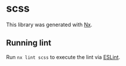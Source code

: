 # scss

This library was generated with [Nx](https://nx.dev).

## Running lint

Run `nx lint scss` to execute the lint via [ESLint](https://eslint.org/).
